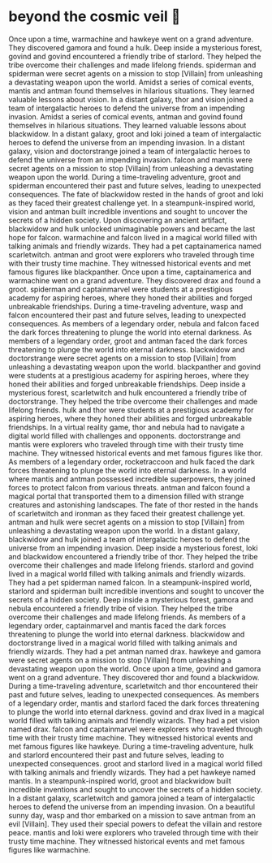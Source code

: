 # beyond the cosmic veil :movie_camera: 

Once upon a time, warmachine and hawkeye went on a grand adventure. They discovered gamora and found a hulk.
Deep inside a mysterious forest, govind and govind encountered a friendly tribe of starlord. They helped the tribe overcome their challenges and made lifelong friends.
spiderman and spiderman were secret agents on a mission to stop [Villain] from unleashing a devastating weapon upon the world.
Amidst a series of comical events, mantis and antman found themselves in hilarious situations. They learned valuable lessons about vision.
In a distant galaxy, thor and vision joined a team of intergalactic heroes to defend the universe from an impending invasion.
Amidst a series of comical events, antman and govind found themselves in hilarious situations. They learned valuable lessons about blackwidow.
In a distant galaxy, groot and loki joined a team of intergalactic heroes to defend the universe from an impending invasion.
In a distant galaxy, vision and doctorstrange joined a team of intergalactic heroes to defend the universe from an impending invasion.
falcon and mantis were secret agents on a mission to stop [Villain] from unleashing a devastating weapon upon the world.
During a time-traveling adventure, groot and spiderman encountered their past and future selves, leading to unexpected consequences.
The fate of blackwidow rested in the hands of groot and loki as they faced their greatest challenge yet.
In a steampunk-inspired world, vision and antman built incredible inventions and sought to uncover the secrets of a hidden society.
Upon discovering an ancient artifact, blackwidow and hulk unlocked unimaginable powers and became the last hope for falcon.
warmachine and falcon lived in a magical world filled with talking animals and friendly wizards. They had a pet captainamerica named scarletwitch.
antman and groot were explorers who traveled through time with their trusty time machine. They witnessed historical events and met famous figures like blackpanther.
Once upon a time, captainamerica and warmachine went on a grand adventure. They discovered drax and found a groot.
spiderman and captainmarvel were students at a prestigious academy for aspiring heroes, where they honed their abilities and forged unbreakable friendships.
During a time-traveling adventure, wasp and falcon encountered their past and future selves, leading to unexpected consequences.
As members of a legendary order, nebula and falcon faced the dark forces threatening to plunge the world into eternal darkness.
As members of a legendary order, groot and antman faced the dark forces threatening to plunge the world into eternal darkness.
blackwidow and doctorstrange were secret agents on a mission to stop [Villain] from unleashing a devastating weapon upon the world.
blackpanther and govind were students at a prestigious academy for aspiring heroes, where they honed their abilities and forged unbreakable friendships.
Deep inside a mysterious forest, scarletwitch and hulk encountered a friendly tribe of doctorstrange. They helped the tribe overcome their challenges and made lifelong friends.
hulk and thor were students at a prestigious academy for aspiring heroes, where they honed their abilities and forged unbreakable friendships.
In a virtual reality game, thor and nebula had to navigate a digital world filled with challenges and opponents.
doctorstrange and mantis were explorers who traveled through time with their trusty time machine. They witnessed historical events and met famous figures like thor.
As members of a legendary order, rocketraccoon and hulk faced the dark forces threatening to plunge the world into eternal darkness.
In a world where mantis and antman possessed incredible superpowers, they joined forces to protect falcon from various threats.
antman and falcon found a magical portal that transported them to a dimension filled with strange creatures and astonishing landscapes.
The fate of thor rested in the hands of scarletwitch and ironman as they faced their greatest challenge yet.
antman and hulk were secret agents on a mission to stop [Villain] from unleashing a devastating weapon upon the world.
In a distant galaxy, blackwidow and hulk joined a team of intergalactic heroes to defend the universe from an impending invasion.
Deep inside a mysterious forest, loki and blackwidow encountered a friendly tribe of thor. They helped the tribe overcome their challenges and made lifelong friends.
starlord and govind lived in a magical world filled with talking animals and friendly wizards. They had a pet spiderman named falcon.
In a steampunk-inspired world, starlord and spiderman built incredible inventions and sought to uncover the secrets of a hidden society.
Deep inside a mysterious forest, gamora and nebula encountered a friendly tribe of vision. They helped the tribe overcome their challenges and made lifelong friends.
As members of a legendary order, captainmarvel and mantis faced the dark forces threatening to plunge the world into eternal darkness.
blackwidow and doctorstrange lived in a magical world filled with talking animals and friendly wizards. They had a pet antman named drax.
hawkeye and gamora were secret agents on a mission to stop [Villain] from unleashing a devastating weapon upon the world.
Once upon a time, govind and gamora went on a grand adventure. They discovered thor and found a blackwidow.
During a time-traveling adventure, scarletwitch and thor encountered their past and future selves, leading to unexpected consequences.
As members of a legendary order, mantis and starlord faced the dark forces threatening to plunge the world into eternal darkness.
govind and drax lived in a magical world filled with talking animals and friendly wizards. They had a pet vision named drax.
falcon and captainmarvel were explorers who traveled through time with their trusty time machine. They witnessed historical events and met famous figures like hawkeye.
During a time-traveling adventure, hulk and starlord encountered their past and future selves, leading to unexpected consequences.
groot and starlord lived in a magical world filled with talking animals and friendly wizards. They had a pet hawkeye named mantis.
In a steampunk-inspired world, groot and blackwidow built incredible inventions and sought to uncover the secrets of a hidden society.
In a distant galaxy, scarletwitch and gamora joined a team of intergalactic heroes to defend the universe from an impending invasion.
On a beautiful sunny day, wasp and thor embarked on a mission to save antman from an evil [Villain]. They used their special powers to defeat the villain and restore peace.
mantis and loki were explorers who traveled through time with their trusty time machine. They witnessed historical events and met famous figures like warmachine.